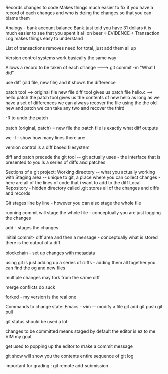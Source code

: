 Records changes to code
Makes things much easier to fix if you have a record of each changes and who is doing the changes so that you can blame them

Analogy - bank account balance 
Bank just told you have 31 dollars
it is much easier to see that you spent it all on beer 
<-EVIDENCE-> 
Transaction Log makes things easy to understand 

List of transactions removes need for total, just add them all up 

Version control systems work basically the same way

Allows a record to be taken of each change --->  git commit -m "What I did"

use diff (old file, new file) and it shows the difference 

patch tool --> 
				original file                                                       new file 
							diff tool gives us patch file 
			hello.c --> hello.patch
			the patch tool gives us the contents of new hello
			as long as we have a set of differences we can always recover the file 
using the the old new and patch we can take any two and recover the third

-R to undo the patch

patch (original, patch) = new file 
the patch file is exactly what diff outputs

wc -l - show how many lines there are 


version control is a diff based filesystem

diff and patch precede the git tool -- git actually uses - the interface that is presented to you is a series of diffs and patches 



Sections of a git project: 
Working directory -- what you actually working with 
Staging area  -- unique to git, a place where you can collect changes - here are all of the lines of code that i want to add to the diff
Local Repository - hidden directory called .git stores all of the changes and diffs and records

Git stages line by line - however you can also stage the whole file 

running commit will stage the whole file - conceptually you are just logging the changes

add - stages the changes

initial commit- diff area and then a message - conceptually what is stored there is the output of a diff 

blockchain - set up changes with metadata

using git is just adding up a series of diffs - adding them all together you can find the og and new files


multiple changes may fork from the same diff

merge conflicts do suck 

forked - my version is the real one

Commands to change state: 
Emacs - vim -- modify a file 
git add 
git push
git pull 

git status should be used a lot 




changes to be committed means staged 
by default the editor is ez to me VIM my goat 


get used to popping up the editor to make a commit message 

git show will show you the contents 
entire sequence of git log 

important for grading : git remote add submission 